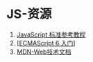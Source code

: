 # JS-资源

1. [JavaScript 标准参考教程](http://javascript.ruanyifeng.com/)
2. [[ECMAScript 6 入门](https://wohugb.gitbooks.io/ecmascript-6/content/index.html)]
3. [MDN-Web技术文档](https://developer.mozilla.org/zh-CN/docs/Web)

